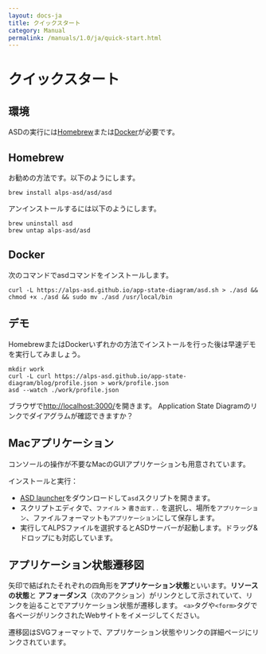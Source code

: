 ```yaml
---
layout: docs-ja
title: クイックスタート
category: Manual
permalink: /manuals/1.0/ja/quick-start.html
---
```

# クイックスタート

## 環境

ASDの実行には[Homebrew](https://brew.sh/ja/)または[Docker](https://www.docker.com/products/docker-desktop)が必要です。

## Homebrew

お勧めの方法です。以下のようにします。

```shell
brew install alps-asd/asd/asd
```

アンインストールするには以下のようにします。

```shell
brew uninstall asd
brew untap alps-asd/asd
```

## Docker

次のコマンドでasdコマンドをインストールします。

```
curl -L https://alps-asd.github.io/app-state-diagram/asd.sh > ./asd && chmod +x ./asd && sudo mv ./asd /usr/local/bin
```

## デモ

HomebrewまたはDockerいずれかの方法でインストールを行った後は早速デモを実行してみましょう。

```
mkdir work
curl -L curl https://alps-asd.github.io/app-state-diagram/blog/profile.json > work/profile.json
asd --watch ./work/profile.json
```

ブラウザで[http://localhost:3000/](http://localhost:3000/)を開きます。
Application State Diagramのリンクでダイアグラムが確認できますか？

## Macアプリケーション

コンソールの操作が不要なMacのGUIアプリケーションも用意されています。

インストールと実行：

* [ASD launcher](https://github.com/alps-asd/asd-launcher/archive/master.zip)をダウンロードして`asd`スクリプトを開きます。
* スクリプトエディタで、`ファイル` > `書き出す..` を選択し、場所を`アプリケーション`、ファイルフォーマットも`アプリケーション`にして保存します。
* 実行してALPSファイルを選択するとASDサーバーが起動します。ドラッグ&ドロップにも対応しています。

## アプリケーション状態遷移図

矢印で結ばれたそれぞれの四角形を**アプリケーション状態**といいます。**リソースの状態**と **アフォーダンス**（次のアクション）がリンクとして示されていて、リンクを辿ることでアプリケーション状態が遷移します。 `<a>`タグや`<form>`タグで各ページがリンクされたWebサイトをイメージしてください。

遷移図はSVGフォーマットで、アプリケーション状態やリンクの詳細ページにリンクされています。
